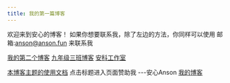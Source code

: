 ```yaml
---
title: 我的第一篇博客
---
```


欢迎来到安心的博客！
如果你想要联系我，除了左边的方法，你同样可以使用
邮箱:anson@anson.fun
来联系我

[我的第二个博客](https://xn--49s41h.top/)
[九年级三班博客](https://ognn.xyz/)
[安科工作室](https://akgzs.top/)

[本博客主题的使用文档](https://hexo.fluid-dev.com/docs/guide/)
点击标题进入页面赞助我
---安心Anson [我的博客](https://xn--49s41h.top/)